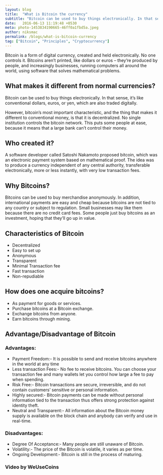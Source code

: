 ```yaml
---
layout: blog
title:  "What is Bitcoin the currency"
subtitle: "Bitcoin can be used to buy things electronically. In that sense, it’s like conventional dollars, euros, or yen, which are also traded digitally."
date:   2016-06-13 11:19:48 +0530
meta: photo-1453834190665-46ff0a1fbd5a.jpeg
author: niksmac
permalink: /blogs/what-is-bitcoin-currency
tag: ["Bitcoin", "Principles", "Cryptocurrency"]
---
```



Bitcoin is a form of digital currency, created and held electronically. No one controls it. Bitcoins aren’t printed, like dollars or euros – they’re produced by people, and increasingly businesses, running computers all around the world, using software that solves mathematical problems.

## What makes it different from normal currencies?
Bitcoin can be used to buy things electronically. In that sense, it’s like conventional dollars, euros, or yen, which are also traded digitally.

However, bitcoin’s most important characteristic, and the thing that makes it different to conventional money, is that it is decentralized. No single institution controls the bitcoin network. This puts some people at ease, because it means that a large bank can’t control their money.

## Who created it?
A software developer called Satoshi Nakamoto proposed bitcoin, which was an electronic payment system based on mathematical proof. The idea was to produce a currency independent of any central authority, transferable electronically, more or less instantly, with very low transaction fees.

## Why Bitcoins?
Bitcoins can be used to buy merchandise anonymously. In addition, international payments are easy and cheap because bitcoins are not tied to any country or subject to regulation. Small businesses may like them because there are no credit card fees. Some people just buy bitcoins as an investment, hoping that they’ll go up in value.


## Characteristics of Bitcoin
 - Decentralized
 - Easy to set up
 - Anonymous
 - Transparent
 - Minimal Transaction fee
 - Fast transaction
 - Non-repudiable

## How does one acquire bitcoins?

 - As payment for goods or services.
 - Purchase bitcoins at a Bitcoin exchange.
 - Exchange bitcoins from anyone.
 - Earn bitcoins through mining.

## Advantage/Disadvantage of Bitcoin

### Advantages:

 - Payment Freedom:- It is possible to send and receive bitcoins anywhere in the world at any time
 - Less transaction Fees:- No fee to receive bitcoins. You can choose your transaction fee and many wallets let you control how large a fee to pay when spending.
 - Risk Free:- Bitcoin transactions are secure, irreversible, and do not contain customers’ sensitive or personal information.
 - Highly secured:- Bitcoin payments can be made without personal information tied to the transaction thus offers strong protection against identity theft.
 - Neutral and Transparent:- All information about the Bitcoin money supply is available on the block chain and anybody can verify and use in real-time.

### Disadvantages:

 - Degree Of Acceptance:- Many people are still unaware of Bitcoin.
 - Volatility:- The price of the Bitcoin is volatile, it varies as per time.
 - Ongoing Development:- Bitcoin is still in the process of maturing.


### Video by WeUseCoins
<div class="ui embed" data-source="youtube" data-id="Gc2en3nHxA4"></div>
